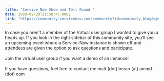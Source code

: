 ```yaml
---
title: "Service Now Show and Tell Round "
date: 2009-09-29T21:58:47.000Z
link: "https://community.servicenow.com/community?id=community_blog&sys_id=fefda62ddbd0dbc01dcaf3231f961947"
---
```

<p>In case you aren't a member of the Virtual user group I wanted to give you a heads up. If you look in the right sidebar of this community site, you'll see an upcoming event where a Service-Now instance is shown off and attendees are given the option to ask questions and participate.<br /><br />Join the virtual user group if you want a demo of an instance!<br /><br />If you have questions, feel free to contact me matt (dot) beran (at) ammd (dot) com</p>